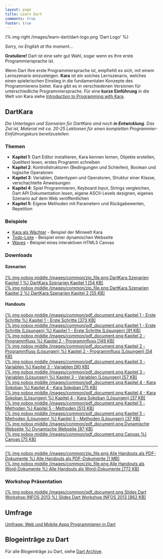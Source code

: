```yaml
---
layout: page
title: Learn Dart
comments: true
footer: true
---
```

{% img right /images/learn-dart/dart-logo.png 'Dart Logo' %}

*Sorry, no English at the moment...*

**Gratuliere!** Dart ist eine sehr gut Wahl, sogar wenn es Ihre erste Programmiersprache ist.

Wenn Dart Ihre erste Programmiersprache ist, empfiehlt es sich, mit einem Lernszenario einzusteigen. **Kara** ist ein solches Lernszenario, welches einen spielerischen Einstieg in die fundamentalen Konzepte des Programmierens bietet. Kara gibt es in verschiedenen Versionen für unterschiedliche Programmiersprache. Für eine **kurze Einführung** in die Welt von Kara siehe [Introduction to Programming with Kara](/blog/2012/10/02/introduction-to-programming-with-kara/).

## DartKara ##
*Die Unterlagen und Szenarien für DartKara sind noch **in Entwicklung**. Das Ziel ist, Material mit ca. 20-25 Lektionen für einen kompletten Programmier-Einführungskurs bereitzustellen.* 

### Themen ###
* **Kapitel 1**: Dart Editor installieren, Kara kennen lernen, Objekte erstellen, Quelltext lesen, erstes Programm schreiben
* **Kapitel 2**: Kontrollstrukturen (Bedingungen und Schleifen), Boolean und logische Operatoren
* **Kapitel 3**: Variablen, Datentypen und Operatoren, Struktur einer Klasse, verschachtelte Anweisungen
* **Kapitel 4**: Spiel Programmieren, Keyboard Input, Strings vergleichen, Dart API Dokumentation lesen, eigene ASCII-Levels designen, eigenes Szenario auf dem Web veröffentlichen
* **Kapitel 5**: Eigene Methoden mit Parametern und Rückgabewerten, Repetition

### Beispiele ###
* [Kara als Wächter](http://marcojakob.github.io/dart-kara/kara-as-guard/) - Beispiel der Miniwelt Kara
* [Todo-Liste](http://marcojakob.github.io/dart-kara/todo/) - Beispiel einer dynamischen Webseite
* [Waves](http://marcojakob.github.io/dart-kara/waves/) - Beispiel eines interaktiven HTML5 Canvas


### Downloads ###

#### Szenarien ####
[{% img nobox middle /images/common/zip_file.png DartKara Szenarien Kapitel 1 %} DartKara Szenarien Kapitel 1 [54 KB]](/downloads/learn-dart/dart-kara-chapter-1.zip)   
[{% img nobox middle /images/common/zip_file.png DartKara Szenarien Kapitel 2 %} DartKara Szenarien Kapitel 2 [55 KB]](/downloads/learn-dart/dart-kara-chapter-2.zip)   

#### Handouts ####
[{% img nobox middle /images/common/pdf_document.png Kapitel 1 - Erste Schritte %} Kapitel 1 - Erste Schritte [373 KB]](/downloads/learn-dart/handout-01-kapitel-1-erste-schritte.pdf)   
[{% img nobox middle /images/common/pdf_document.png Kapitel 1 - Erste Schritte (Lösungen) %} Kapitel 1 - Erste Schritte (Lösungen) [91 KB]](/downloads/learn-dart/handout-02-kapitel-1-erste-schritte-loesungen.pdf)   
[{% img nobox middle /images/common/pdf_document.png Kapitel 2 - Programmfluss %} Kapitel 2 - Programmfluss [149 KB]](/downloads/learn-dart/handout-03-kapitel-2-programmfluss.pdf)   
[{% img nobox middle /images/common/pdf_document.png Kapitel 2 - Programmfluss (Lösungen) %} Kapitel 2 - Programmfluss (Lösungen) [54 KB]](/downloads/learn-dart/handout-04-kapitel-2-programmfluss-loesungen.pdf)   
[{% img nobox middle /images/common/pdf_document.png Kapitel 3 - Variablen %} Kapitel 3 - Variablen [90 KB]](/downloads/learn-dart/handout-05-kapitel-3-variablen.pdf)   
[{% img nobox middle /images/common/pdf_document.png Kapitel 3 - Variablen (Lösungen) %} Kapitel 3 - Variablen (Lösungen) [57 KB]](/downloads/learn-dart/handout-06-kapitel-3-variablen-loesungen.pdf)   
[{% img nobox middle /images/common/pdf_document.png Kapitel 4 - Kara Sokoban %} Kapitel 4 - Kara Sokoban [75 KB]](/downloads/learn-dart/handout-07-kapitel-4-kara-sokoban.pdf)   
[{% img nobox middle /images/common/pdf_document.png Kapitel 4 - Kara Sokoban (Lösungen) %} Kapitel 4 - Kara Sokoban (Lösungen) [37 KB]](/downloads/learn-dart/handout-08-kapitel-4-kara-sokoban-loesungen.pdf)   
[{% img nobox middle /images/common/pdf_document.png Kapitel 5 - Methoden %} Kapitel 5 - Methoden [513 KB]](/downloads/learn-dart/handout-09-kapitel-5-methoden.pdf)   
[{% img nobox middle /images/common/pdf_document.png Kapitel 5 - Methoden (Lösungen) %} Kapitel 5 - Methoden (Lösungen) [37 KB]](/downloads/learn-dart/handout-10-kapitel-5-methoden-loesungen.pdf)   
[{% img nobox middle /images/common/pdf_document.png Dynamische Webseite %} Dynamische Webseite [87 KB]](/downloads/learn-dart/handout-11-dynamische-webseite.pdf)   
[{% img nobox middle /images/common/pdf_document.png Canvas %} Canvas [75 KB]](/downloads/learn-dart/handout-12-canvas.pdf)   

---
[{% img nobox middle /images/common/zip_file.png Alle Handouts als PDF-Dokumente %} Alle Handouts als PDF-Dokumente [1 MB]](/downloads/learn-dart/dart-kara-handouts-pdf.zip)   
[{% img nobox middle /images/common/zip_file.png Alle Handouts als Word-Dokumente %} Alle Handouts als Word-Dokumente [772 KB]](/downloads/learn-dart/dart-kara-handouts-word.zip)

### Workshop Präsentation ###
[{% img nobox middle /images/common/pdf_document.png Slides Dart Workshop INFOS 2013 %} Slides Dart Workshop INFOS 2013 [862 KB]](/downloads/learn-dart/slides-dart-workshop-infos2013.pdf) 

## Umfrage ##
[Umfrage: Web und Mobile Apps Programmieren in Dart](https://docs.google.com/forms/d/1_0JV5GUMaSOrEq2DmScZj_64JKnyW0ods2HZ-Lb-btw/viewform)

## Blogeinträge zu Dart ##
Für alle Blogeinträge zu Dart, siehe [Dart Archive](/blog/archives/dart/).